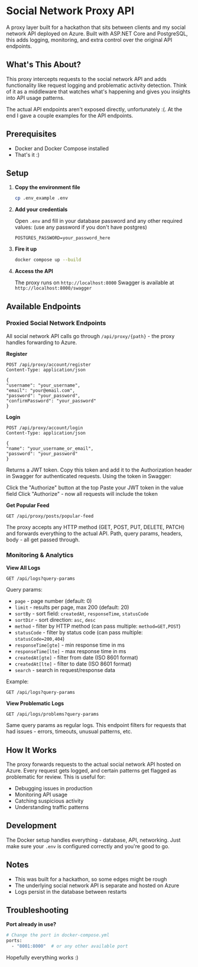 # Social Network Proxy API

A proxy layer built for a hackathon that sits between clients and my social network API deployed on Azure. Built with ASP.NET Core and PostgreSQL, this adds logging, monitoring, and extra control over the original API endpoints.

## What's This About?

This proxy intercepts requests to the social network API and adds functionality like request logging and problematic activity detection. Think of it as a middleware that watches what's happening and gives you insights into API usage patterns.

The actual API endpoints aren't exposed directly, unfortunately :(. At the end I gave a couple examples for the API endpoints.

## Prerequisites

- Docker and Docker Compose installed
- That's it :)

## Setup

1. **Copy the environment file**

   ```bash
   cp .env_example .env
   ```

2. **Add your credentials**

   Open `.env` and fill in your database password and any other required values: (use any password if you don't have postgres)

   ```
   POSTGRES_PASSWORD=your_password_here
   ```

3. **Fire it up**

   ```bash
   docker compose up --build
   ```

4. **Access the API**

   The proxy runs on `http://localhost:8000`
   Swagger is available at `http://localhost:8000/swagger`

## Available Endpoints

### Proxied Social Network Endpoints

All social network API calls go through `/api/proxy/{path}` - the proxy handles forwarding to Azure.

**Register**

```http
POST /api/proxy/account/register
Content-Type: application/json

{
"username": "your_username",
"email": "your@email.com",
"password": "your_password",
"confirmPassword": "your_password"
}
```

**Login**

```http
POST /api/proxy/account/login
Content-Type: application/json

{
"name": "your_username_or_email",
"password": "your_password"
}
```

Returns a JWT token. Copy this token and add it to the Authorization header in Swagger for authenticated requests.
Using the token in Swagger:

Click the "Authorize" button at the top
Paste your JWT token in the value field
Click "Authorize" - now all requests will include the token

**Get Popular Feed**

```http
GET /api/proxy/posts/popular-feed
```

The proxy accepts any HTTP method (GET, POST, PUT, DELETE, PATCH) and forwards everything to the actual API. Path, query params, headers, body - all get passed through.

### Monitoring & Analytics

**View All Logs**

```http
GET /api/logs?query-params
```

Query params:

- `page` - page number (default: 0)
- `limit` - results per page, max 200 (default: 20)
- `sortBy` - sort field: `createdAt`, `responseTime`, `statusCode`
- `sortDir` - sort direction: `asc`, `desc`
- `method` - filter by HTTP method (can pass multiple: `method=GET,POST`)
- `statusCode` - filter by status code (can pass multiple: `statusCode=200,404`)
- `responseTime[gte]` - min response time in ms
- `responseTime[lte]` - max response time in ms
- `createdAt[gte]` - filter from date (ISO 8601 format)
- `createdAt[lte]` - filter to date (ISO 8601 format)
- `search` - search in request/response data

Example:

```http
GET /api/logs?query-params
```

**View Problematic Logs**

```http
GET /api/logs/problems?query-params
```

Same query params as regular logs. This endpoint filters for requests that had issues - errors, timeouts, unusual patterns, etc.

## How It Works

The proxy forwards requests to the actual social network API hosted on Azure. Every request gets logged, and certain patterns get flagged as problematic for review. This is useful for:

- Debugging issues in production
- Monitoring API usage
- Catching suspicious activity
- Understanding traffic patterns

## Development

The Docker setup handles everything - database, API, networking. Just make sure your `.env` is configured correctly and you're good to go.

## Notes

- This was built for a hackathon, so some edges might be rough
- The underlying social network API is separate and hosted on Azure
- Logs persist in the database between restarts

## Troubleshooting

**Port already in use?**

```bash
# Change the port in docker-compose.yml
ports:
  - "8001:8000"  # or any other available port
```

Hopefully everything works :)
